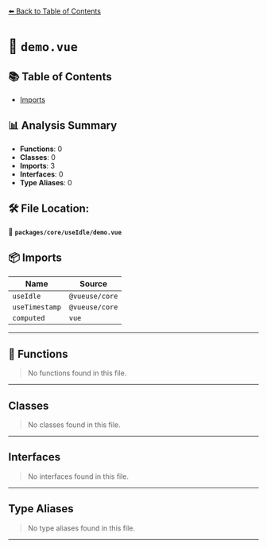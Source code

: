[⬅️ Back to Table of Contents](../../../index.md)

# 📄 `demo.vue`

## 📚 Table of Contents

- [Imports](#imports)

## 📊 Analysis Summary

- **Functions**: 0
- **Classes**: 0
- **Imports**: 3
- **Interfaces**: 0
- **Type Aliases**: 0

## 🛠️ File Location:
📂 **`packages/core/useIdle/demo.vue`**

## 📦 Imports

| Name | Source |
|------|--------|
| `useIdle` | `@vueuse/core` |
| `useTimestamp` | `@vueuse/core` |
| `computed` | `vue` |


---

## 🔧 Functions

> No functions found in this file.


---

## Classes

> No classes found in this file.


---

## Interfaces

> No interfaces found in this file.


---

## Type Aliases

> No type aliases found in this file.


---